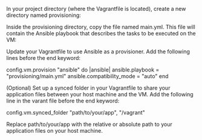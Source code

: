 In your project directory (where the Vagrantfile is located), create a new directory named provisioning:

Inside the provisioning directory, copy the file named main.yml. 
This file will contain the Ansible playbook that describes the tasks to be executed on the VM:

Update your Vagrantfile to use Ansible as a provisioner. 
Add the following lines before the end keyword:

config.vm.provision "ansible" do |ansible|
  ansible.playbook = "provisioning/main.yml"
  ansible.compatibility_mode = "auto"
end

(Optional) Set up a synced folder in your Vagrantfile to share your application files between your host machine and the VM. 
Add the following line in the varant file before the end keyword:

config.vm.synced_folder "path/to/your/app", "/vagrant"

Replace path/to/your/app with the relative or absolute path to your application files on your host machine.
